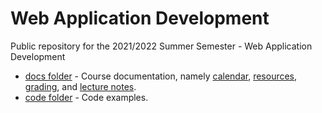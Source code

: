 # Web Application Development

Public repository for the 2021/2022 Summer Semester - Web Application Development

* [docs folder](docs) - Course documentation, namely [calendar](docs/calendar.md), [resources](docs/resources.md), [grading](docs/evaluation.md), and [lecture notes](docs/lecture-notes/).
* [code folder](code) - Code examples.
